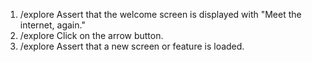 1. /explore Assert that the welcome screen is displayed with "Meet the internet, again."
2. /explore Click on the arrow button.
3. /explore Assert that a new screen or feature is loaded.
